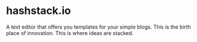 # hashstack.io
A text editor that offers you templates for your simple blogs. This is the birth place of innovation.
This is where ideas are stacked.

